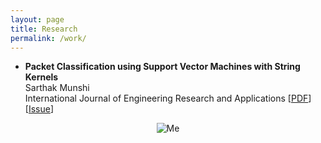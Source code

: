 ```yaml
---
layout: page
title: Research
permalink: /work/
---
```


* **Packet Classification using Support Vector Machines with String Kernels**<br />
Sarthak Munshi<br />
International Journal of Engineering Research and Applications
[<a href="http://www.ijera.com/papers/Vol6_issue8/Part-%204/E0608042125.pdf">PDF</a>][<a href="http://www.ijera.com/pages/v6no8(v4).html">Issue</a>]
<p align="center">
  <img alt="Me" src="http://oi65.tinypic.com/11b2c74.jpg"/>
</p>
